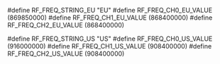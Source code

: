


#define RF_FREQ_STRING_EU         "EU"
#define RF_FREQ_CH0_EU_VALUE      (869850000)
#define RF_FREQ_CH1_EU_VALUE      (868400000)
#define RF_FREQ_CH2_EU_VALUE      (868400000)


#define RF_FREQ_STRING_US         "US"
#define RF_FREQ_CH0_US_VALUE      (916000000)
#define RF_FREQ_CH1_US_VALUE      (908400000)
#define RF_FREQ_CH2_US_VALUE      (908400000)